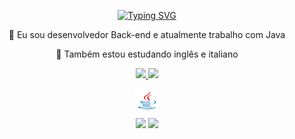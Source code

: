 <p align="center">
  <a href="https://git.io/typing-svg">
    <img src="https://readme-typing-svg.demolab.com?font=Fira+Code&weight=600&size=25&pause=1000&color=0000ff&random=false&width=435&height=40&lines=Ol%C3%A1%2C+eu+sou+Lucas+Passos!+%E2%98%95%F0%9F%92%BB%F0%9F%8C%90" alt="Typing SVG">
  </a>
</p>

<div align="center">
  
🔭 Eu sou desenvolvedor Back-end e atualmente trabalho com Java


🌱 Também estou estudando inglês e italiano


</div>
<div align="center">
  <a href="https://github.com/PassosLucasB">
  <img height="150em" src="https://github-readme-stats.vercel.app/api?username=PassosLucasB&show_icons=true&theme=dark&include_all_commits=true&count_private=true"/>
  <img height="150em" src="https://github-readme-stats.vercel.app/api/top-langs/?username=PassosLucasB&layout=compact&langs_count=7&theme=dark"/>
</div>
    
  <div style="display: inline_block" align="center"><br>
  <img align="center" alt="Java" height="30" width="40" src="https://raw.githubusercontent.com/devicons/devicon/master/icons/java/java-original.svg">
  <!-- <img align="center" alt="WordPress" height="30" width="40" src="https://raw.githubusercontent.com/tandpfun/skill-icons/65dea6c4eaca7da319e552c09f4cf5a9a8dab2c8/icons/Wordpress.svg"> -->
</div>

  <p></p>
  <div align="center"> 
  <a href = "mailto:passosl@outlook.com"><img src="https://img.shields.io/badge/Microsoft_Outlook-0078D4?style=for-the-badge&logo=microsoft-outlook&logoColor=white"></a>
  <a href="https://www.linkedin.com/in/lucasbernardellidospassos/"><img src="https://img.shields.io/badge/-LinkedIn-%230077B5?style=for-the-badge&logo=linkedin&logoColor=white"></a> 
 
</div>
